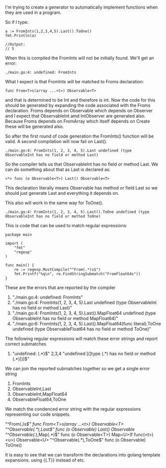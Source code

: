
I'm trying to create a generator to automatically implement functions when they are used in
a program. 

So if I type:

```
a := FromInts(1,2,3,4,5).Last().ToOne()
fmt.Println(a)

//Output:
// 5
```

When this is compiled the FromInts will not be initially found.
We'll get an error:

```
./main.go:4: undefined: FromInts
```

What I expect is that FromInts will be matched to From<T>s declaration:

```
func From<T>s(array ...<t>) Observable<T>
```


and that <T> is
determined to be Int and therefore <t> is int. Now the code for this should be
generated by expanding the code associated with the From<T>s declaration.
From<T>s depends on Observable<T> which depends on <T>Observer and I expect
that ObservableInt amd IntObserver are generated also.
Because From<T>s depends on From<T>Array which itself depends on Create<T> these
will be generated also.

So after the first round of code generation the FromInts() function will be valid.
A second compilation will now fail on Last().

```
./main.go:4: FromInts(1, 2, 3, 4, 5).Last undefined (type ObservableInt has no field or method Last)
```

So the compiler tells us that ObservableInt has no field or method Last. We can do something about
that as Last is declared as:

```
<*> func (o Observable<T>) Last() Observable<T>
```

This declaration literally means Observable<T> has method or field Last so we should just generate
Last and everything it depends on.

This also will work in the same way for ToOne().

```
./main.go:4: FromInts(1, 2, 3, 4, 5).Last().ToOne undefined (type ObservableInt has no field or method ToOne)
```


This is code that can be used to match regular expressions:

```
package main

import (
	"fmt"
	"regexp"
)

func main() {
	re := regexp.MustCompile("^From(.*)s$")
	fmt.Printf("%q\n", re.FindStringSubmatch("FromFloat64s"))
}
```


These are the errors that are reported by the compiler
1. "./main.go:4: undefined: FromInts"
2. "./main.go:4: FromInts(1, 2, 3, 4, 5).Last undefined (type ObservableInt has no field or method Last)"
3. "./main.go:4: FromInts(1, 2, 3, 4, 5).Last().MapFloat64 undefined (type ObservableInt has no field or method MapFloat64)"
4. "./main.go:6: FromInts(1, 2, 3, 4, 5).Last().MapFloat64(func literal).ToOne undefined (type ObservableFloat64 has no field or method ToOne)"

The following regular expressions will match these error strings and report correct submatches
1. "undefined: (.*)$"
2,3,4 "undefined [(]type (.*) has no field or method (.*)[)]$"

We can join the reported submatches together so we get a single error string
1. FromInts
2. ObservableInt,Last
3. ObservableInt,MapFloat64			
4. ObservableFloat64,ToOne

We match the condenced error string with the regular expressions representing our code snippets.

"^From(.*)s$"					func From<T>s(array ...<t>) Observable<T>
"^Observable(.*),Last$"			func (o Observable<T>) Last() Observable<T>
"^Observable(.*),Map(.*)$"		func (o Observable<T>) Map<U>(f func(<t>) <u>) Observable<U>
"^Observable(.*),ToOne$"		func (o Observable<T>) ToOne() <t>

It is easy to see that we can transform the declarations into golang template expansions. using {{.T}} instead of <T> etc.


